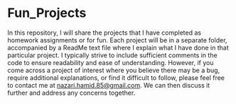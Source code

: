 # Fun_Projects

In this repository, I will share the projects that I have completed as homework assignments or for fun. Each project will be in a separate folder, accompanied by a ReadMe text file where I explain what I have done in that particular project. I typically strive to include sufficient comments in the code to ensure readability and ease of understanding. However, if you come across a project of interest where you believe there may be a bug, require additional explanations, or find it difficult to follow, please feel free to contact me at nazari.hamid.85@gmail.com. We can then discuss it further and address any concerns together.